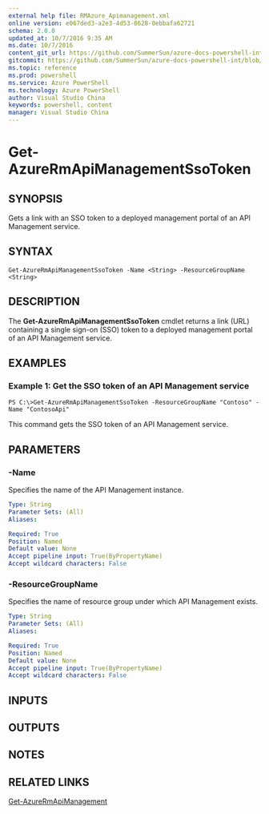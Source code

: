 ```yaml
---
external help file: RMAzure_Apimanagement.xml
online version: e067ded3-a2e3-4d53-8628-0ebbafa62721
schema: 2.0.0
updated_at: 10/7/2016 9:35 AM
ms.date: 10/7/2016
content_git_url: https://github.com/SummerSun/azure-docs-powershell-int/blob/master/azureps-cmdlets-docs/Resource%20Manager/v1.0/AzureRM.APIManagement/Get-AzureRmApiManagementSsoToken.md
gitcommit: https://github.com/SummerSun/azure-docs-powershell-int/blob/3c5913303624ba7a7970d6758aac68ea04359cee/azureps-cmdlets-docs/Resource%20Manager/v1.0/AzureRM.APIManagement/Get-AzureRmApiManagementSsoToken.md
ms.topic: reference
ms.prod: powershell
ms.service: Azure PowerShell
ms.technology: Azure PowerShell
author: Visual Studio China
keywords: powershell, content
manager: Visual Studio China
---
```


# Get-AzureRmApiManagementSsoToken
## SYNOPSIS
Gets a link with an SSO token to a deployed management portal of an API Management service.

## SYNTAX

```
Get-AzureRmApiManagementSsoToken -Name <String> -ResourceGroupName <String>
```

## DESCRIPTION
The **Get-AzureRmApiManagementSsoToken** cmdlet returns a link (URL) containing a single sign-on (SSO) token to a deployed management portal of an API Management service.

## EXAMPLES

### Example 1: Get the SSO token of an API Management service
```
PS C:\>Get-AzureRmApiManagementSsoToken -ResourceGroupName "Contoso" -Name "ContosoApi"
```

This command gets the SSO token of an API Management service.

## PARAMETERS

### -Name
Specifies the name of the API Management instance.

```yaml
Type: String
Parameter Sets: (All)
Aliases: 

Required: True
Position: Named
Default value: None
Accept pipeline input: True(ByPropertyName)
Accept wildcard characters: False
```

### -ResourceGroupName
Specifies the name of resource group under which API Management exists.

```yaml
Type: String
Parameter Sets: (All)
Aliases: 

Required: True
Position: Named
Default value: None
Accept pipeline input: True(ByPropertyName)
Accept wildcard characters: False
```

## INPUTS

## OUTPUTS

## NOTES

## RELATED LINKS

[Get-AzureRmApiManagement](e067ded3-a2e3-4d53-8628-0ebbafa62721)

